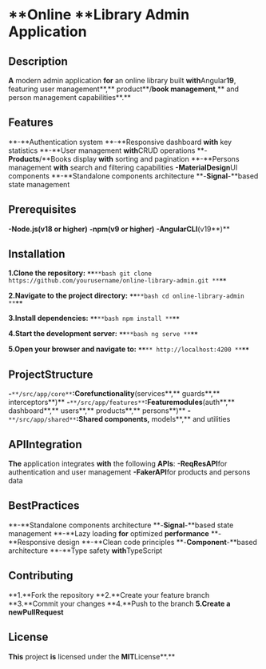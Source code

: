 # **Online **Library **Admin** Application

## **Description**

**A** modern admin application **for** an online library built **with**Angular**19**, featuring user management**,** product**/**book management**,** and person management capabilities**.**

## **Features**

**-**Authentication system
**-**Responsive dashboard **with** key statistics
**-**User management **with**CRUD operations
**-**Products**/**Books display **with** sorting and pagination
**-**Persons management **with** search and filtering capabilities
**-**Material**Design**UI components
**-**Standalone components architecture
**-**Signal**-**based state management

## **Prerequisites**

**-**Node**.**js**(**v18 or higher**)**
**-**npm**(**v9 or higher**)**
**-**Angular**CLI**(v19**)**

## **Installation**

**1.**Clone the repository**:**
**`**`**`**bash git clone https://github.com/yourusername/online-library-admin.git **`**`**`**

**2.**Navigate to the project directory**:**
**`**`**`**bash cd online-library-admin **`**`**`**

**3.**Install dependencies**:**
**`**`**`**bash npm install **`**`**`**

**4.**Start the development server**:**
**`**`**`**bash ng serve **`**`**`**

**5.**Open your browser and navigate to**:**
**`**`**`** http://localhost:4200 **`**`**`**

## **Project**Structure

**-**`**/src/app/core**`**:**Core**functionality**(services**,** guards**,** interceptors**)**
**-**`**/src/app/features**`**:**Feature**modules**(auth**,** dashboard**,** users**,** products**,** persons**)**
**-**`**/src/app/shared**`**:**Shared components**,** models**,** and utilities

## **API**Integration

**The** application integrates **with** the following **APIs**:
**-**ReqRes**API**for authentication and user management
**-**Faker**API**for products and persons data

## **Best**Practices

**-**Standalone components architecture
**-**Signal**-**based state management
**-**Lazy loading **for** optimized **performance**
**-**Responsive design
**-**Clean code principles
**-**Component**-**based architecture
**-**Type safety **with**TypeScript

## **Contributing**

**1.**Fork the repository
**2.**Create your feature branch
**3.**Commit your changes
**4.**Push to the branch
**5.**Create a **new**Pull**Request**

## **License**

**This** project **is** licensed under the **MIT**License**.**
